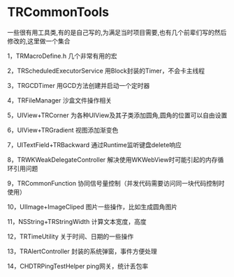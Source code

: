# TRCommonTools
一些很有用工具类,有的是自己写的,为满足当时项目需要,也有几个前辈们写的然后修改的,这里做一个集合

1，TRMacroDefine.h                           几个非常有用的宏 

2，TRScheduledExecutorService       用Block封装的Timer，不会卡主线程 

3，TRGCDTimer                                  用GCD方法创建并启动一个定时器  

4，TRFileManager                               沙盒文件操作相关

5，UIView+TRCorner                           为各种UIView及其子类添加圆角,圆角的位置可以自由设置

6，UIView+TRGradient                        视图添加渐变色

7，UITextField+TRBackward               通过Runtime监听键盘delete响应

8，TRWKWeakDelegateController       解决使用WKWebView时可能引起的内存循环引用问题

9，TRCommonFunction                       协同信号量控制（并发代码需要访问同一块代码控制时使用）

10，UIImage+ImageCliped                  图片一些操作，比如生成圆角图片

11，NSString+TRStringWidth              计算文本宽度，高度

12，TRTimeUtility                                 关于时间、日期的一些操作

13，TRAlertController                           封装的系统弹窗，事件方便处理

14，CHDTRPingTestHelper                  ping网关，统计丢包率
